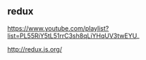 redux
-

https://www.youtube.com/playlist?list=PL55RiY5tL51rrC3sh8qLiYHqUV3twEYU_

http://redux.js.org/
